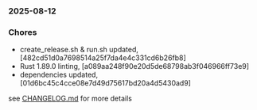 ### 2025-08-12

### Chores
+ create_release.sh & run.sh updated, [482cd51d0a7698514a25f7da4e4c331cd6b26fb8]
+ Rust 1.89.0 linting, [a089aa248f90e20d5de68798ab3f046966ff73e9]
+ dependencies updated, [01d6bc45c4cce08e7d49d75617bd20a4d5430ad9]

see <a href='https://github.com/mrjackwills/mealpedant_backup_server/blob/main/CHANGELOG.md'>CHANGELOG.md</a> for more details
